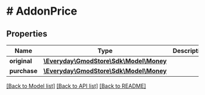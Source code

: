 # # AddonPrice

## Properties

Name | Type | Description | Notes
------------ | ------------- | ------------- | -------------
**original** | [**\Everyday\GmodStore\Sdk\Model\Money**](Money.md) |  | [optional] 
**purchase** | [**\Everyday\GmodStore\Sdk\Model\Money**](Money.md) |  | [optional] 

[[Back to Model list]](../../README.md#documentation-for-models) [[Back to API list]](../../README.md#documentation-for-api-endpoints) [[Back to README]](../../README.md)


